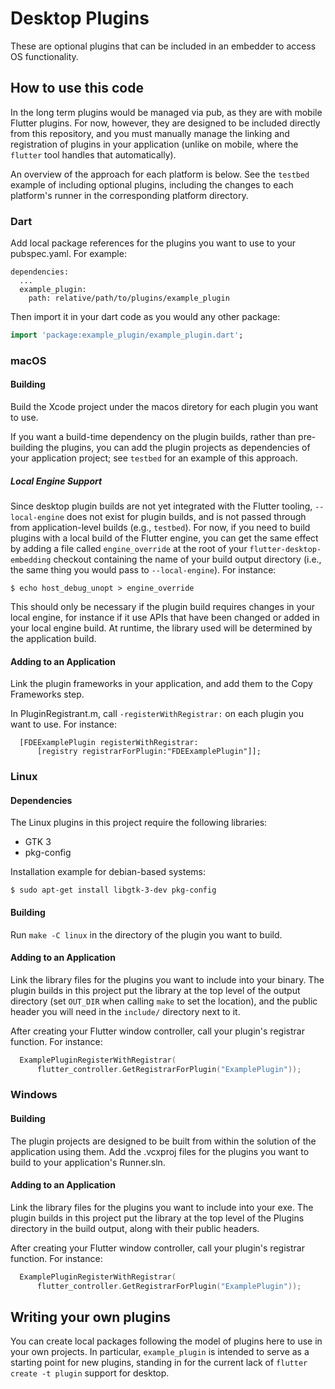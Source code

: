 # Desktop Plugins

These are optional plugins that can be included in an embedder to access OS
functionality.

## How to use this code

In the long term plugins would be managed via pub, as they are with mobile
Flutter plugins. For now, however, they are designed to be included directly
from this repository, and you must manually manage the linking and registration
of plugins in your application (unlike on mobile, where the `flutter` tool
handles that automatically).

An overview of the approach for each platform is below. See the `testbed`
example of including optional plugins, including the changes to each platform's
runner in the corresponding platform directory.

### Dart

Add local package references for the plugins you want to use to your
pubspec.yaml. For example:

```
dependencies:
  ...
  example_plugin:
    path: relative/path/to/plugins/example_plugin
```

Then import it in your dart code as you would any other package:
```dart
import 'package:example_plugin/example_plugin.dart';
```

### macOS

#### Building

Build the Xcode project under the macos diretory for each plugin you
want to use.

If you want a build-time dependency on the plugin builds, rather than
pre-building the plugins, you can add the plugin projects as dependencies
of your application project; see `testbed` for an example of this approach.

##### Local Engine Support

Since desktop plugin builds are not yet integrated with the Flutter tooling,
`--local-engine` does not exist for plugin builds, and is not passed through
from application-level builds (e.g., `testbed`). For now, if you need to build
plugins with a local build of the Flutter engine, you can get the same
effect by adding a file called `engine_override` at the root of your
`flutter-desktop-embedding` checkout containing the name of your build output
directory (i.e., the same thing you would pass to `--local-engine`). For
instance:

```
$ echo host_debug_unopt > engine_override
```

This should only be necessary if the plugin build requires changes in your local
engine, for instance if it use APIs that have been changed or added in your
local engine build. At runtime, the library used will be determined by
the application build.

#### Adding to an Application

Link the plugin frameworks in your application, and add them to the Copy
Frameworks step.

In PluginRegistrant.m, call `-registerWithRegistrar:` on each plugin you
want to use. For instance:

```objc
  [FDEExamplePlugin registerWithRegistrar:
      [registry registrarForPlugin:"FDEExamplePlugin"]];
```

### Linux

#### Dependencies

The Linux plugins in this project require the following libraries:

* GTK 3
* pkg-config

Installation example for debian-based systems:

```
$ sudo apt-get install libgtk-3-dev pkg-config
```

#### Building

Run `make -C linux` in the directory of the plugin you want to build.

#### Adding to an Application

Link the library files for the plugins you want to include into your binary.
The plugin builds in this project put the library at the top level of the
output directory (set `OUT_DIR` when calling `make` to set the location),
and the public header you will need in the `include/` directory next to it.

After creating your Flutter window controller, call your plugin's registrar
function. For instance:

```cpp
  ExamplePluginRegisterWithRegistrar(
      flutter_controller.GetRegistrarForPlugin("ExamplePlugin"));
```

### Windows

#### Building

The plugin projects are designed to be built from within the solution of
the application using them. Add the .vcxproj files for the plugins you want
to build to your application's Runner.sln.

#### Adding to an Application

Link the library files for the plugins you want to include into your exe.
The plugin builds in this project put the library at the top level of the
Plugins directory in the build output, along with their public headers.

After creating your Flutter window controller, call your plugin's registrar
function. For instance:

```cpp
  ExamplePluginRegisterWithRegistrar(
      flutter_controller.GetRegistrarForPlugin("ExamplePlugin"));
```

## Writing your own plugins

You can create local packages following the model of plugins here to
use in your own projects. In particular, `example_plugin` is intended to
serve as a starting point for new plugins, standing in for the current lack
of `flutter create -t plugin` support for desktop.
